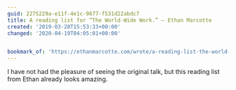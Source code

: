 ```yaml
---
guid: 2275229a-e11f-4e1c-9677-f531d22abdc7
title: A reading list for “The World-Wide Work.” — Ethan Marcotte
created: '2019-03-28T15:53:33+00:00'
changed: '2020-04-19T04:05:01+00:00'


bookmark_of: 'https://ethanmarcotte.com/wrote/a-reading-list-the-world-wide-work/'
---
```


I have not had the pleasure of seeing the original talk, but this reading list from Ethan already looks amazing. 
